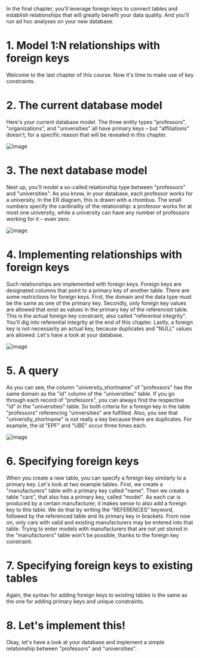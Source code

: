In the final chapter, you'll leverage foreign keys to connect tables and establish relationships that will greatly benefit your data quality. And you'll run ad hoc analyses on your new database.

# 1. Model 1:N relationships with foreign keys

Welcome to the last chapter of this course. Now it's time to make use of key constraints.

# 2. The current database model

Here's your current database model. The three entity types "professors", "organizations", and "universities" all have primary keys – but "affiliations" doesn't, for a specific reason that will be revealed in this chapter.

![image](https://github.com/artempohribnyi/datacamp/assets/113499718/7fc1245a-714f-4900-9d40-75cb098a8f6f)

# 3. The next database model

Next up, you'll model a so-called relationship type between "professors" and "universities". As you know, in your database, each professor works for a university. In the ER diagram, this is drawn with a rhombus. The small numbers specify the cardinality of the relationship: a professor works for at most one university, while a university can have any number of professors working for it – even zero.

![image](https://github.com/artempohribnyi/datacamp/assets/113499718/47074df2-aad6-4935-8548-e85f5404b605)

# 4. Implementing relationships with foreign keys

Such relationships are implemented with foreign keys. Foreign keys are designated columns that point to a primary key of another table. There are some restrictions for foreign keys. First, the domain and the data type must be the same as one of the primary key. Secondly, only foreign key values are allowed that exist as values in the primary key of the referenced table. This is the actual foreign key constraint, also called "referential integrity". You'll dig into referential integrity at the end of this chapter. Lastly, a foreign key is not necessarily an actual key, because duplicates and "NULL" values are allowed. Let's have a look at your database.

![image](https://github.com/artempohribnyi/datacamp/assets/113499718/bec317bd-fd80-4eb1-951e-430b0e5a9bde)

# 5. A query

As you can see, the column "university_shortname" of "professors" has the same domain as the "id" column of the "universities" table. If you go through each record of "professors", you can always find the respective "id" in the "universities" table. So both criteria for a foreign key in the table "professors" referencing "universities" are fulfilled. Also, you see that "university_shortname" is not really a key because there are duplicates. For example, the id "EPF" and "UBE" occur three times each.

![image](https://github.com/artempohribnyi/datacamp/assets/113499718/ea2d7de7-563e-4540-8472-be381026003f)

# 6. Specifying foreign keys

When you create a new table, you can specify a foreign key similarly to a primary key. Let's look at two example tables. First, we create a "manufacturers" table with a primary key called "name". Then we create a table "cars", that also has a primary key, called "model". As each car is produced by a certain manufacturer, it makes sense to also add a foreign key to this table. We do that by writing the "REFERENCES" keyword, followed by the referenced table and its primary key in brackets. From now on, only cars with valid and existing manufacturers may be entered into that table. Trying to enter models with manufacturers that are not yet stored in the "manufacturers" table won't be possible, thanks to the foreign key constraint.

# 7. Specifying foreign keys to existing tables

Again, the syntax for adding foreign keys to existing tables is the same as the one for adding primary keys and unique constraints.

# 8. Let's implement this!

Okay, let's have a look at your database and implement a simple relationship between "professors" and "universities".
